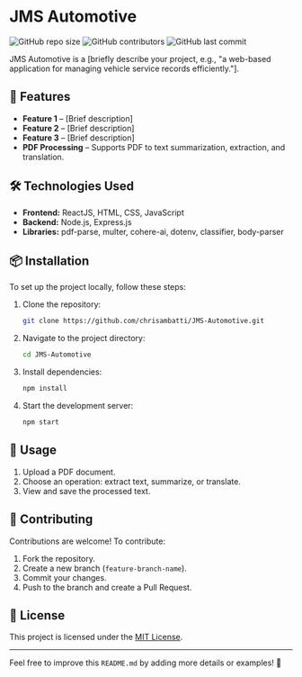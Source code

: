 # JMS Automotive

![GitHub repo size](https://img.shields.io/github/repo-size/chrisambatti/JMS-Automotive)
![GitHub contributors](https://img.shields.io/github/contributors/chrisambatti/JMS-Automotive)
![GitHub last commit](https://img.shields.io/github/last-commit/chrisambatti/JMS-Automotive)

JMS Automotive is a [briefly describe your project, e.g., "a web-based application for managing vehicle service records efficiently."].

## 🚀 Features

- **Feature 1** – [Brief description]
- **Feature 2** – [Brief description]
- **Feature 3** – [Brief description]
- **PDF Processing** – Supports PDF to text summarization, extraction, and translation.

## 🛠 Technologies Used

- **Frontend:** ReactJS, HTML, CSS, JavaScript
- **Backend:** Node.js, Express.js
- **Libraries:** pdf-parse, multer, cohere-ai, dotenv, classifier, body-parser

## 📦 Installation

To set up the project locally, follow these steps:

1. Clone the repository:
   ```sh
   git clone https://github.com/chrisambatti/JMS-Automotive.git
   ```
2. Navigate to the project directory:
   ```sh
   cd JMS-Automotive
   ```
3. Install dependencies:
   ```sh
   npm install
   ```
4. Start the development server:
   ```sh
   npm start
   ```

## 📖 Usage

1. Upload a PDF document.
2. Choose an operation: extract text, summarize, or translate.
3. View and save the processed text.

## 🤝 Contributing

Contributions are welcome! To contribute:

1. Fork the repository.
2. Create a new branch (`feature-branch-name`).
3. Commit your changes.
4. Push to the branch and create a Pull Request.

## 📜 License

This project is licensed under the [MIT License](LICENSE).

---

Feel free to improve this `README.md` by adding more details or examples! 🚀
